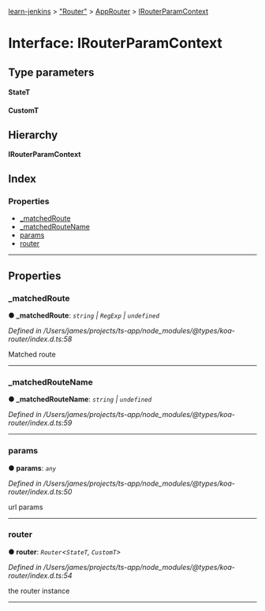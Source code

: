 [learn-jenkins](../README.md) > ["Router"](../modules/_router_.md) > [AppRouter](../classes/_router_.approuter.md) > [IRouterParamContext](../interfaces/_router_.approuter.irouterparamcontext.md)

# Interface: IRouterParamContext

## Type parameters
#### StateT 
#### CustomT 
## Hierarchy

**IRouterParamContext**

## Index

### Properties

* [_matchedRoute](_router_.approuter.irouterparamcontext.md#_matchedroute)
* [_matchedRouteName](_router_.approuter.irouterparamcontext.md#_matchedroutename)
* [params](_router_.approuter.irouterparamcontext.md#params)
* [router](_router_.approuter.irouterparamcontext.md#router)

---

## Properties

<a id="_matchedroute"></a>

###  _matchedRoute

**● _matchedRoute**: *`string` \| `RegExp` \| `undefined`*

*Defined in /Users/james/projects/ts-app/node_modules/@types/koa-router/index.d.ts:58*

Matched route

___
<a id="_matchedroutename"></a>

###  _matchedRouteName

**● _matchedRouteName**: *`string` \| `undefined`*

*Defined in /Users/james/projects/ts-app/node_modules/@types/koa-router/index.d.ts:59*

___
<a id="params"></a>

###  params

**● params**: *`any`*

*Defined in /Users/james/projects/ts-app/node_modules/@types/koa-router/index.d.ts:50*

url params

___
<a id="router"></a>

###  router

**● router**: *`Router`<`StateT`, `CustomT`>*

*Defined in /Users/james/projects/ts-app/node_modules/@types/koa-router/index.d.ts:54*

the router instance

___

